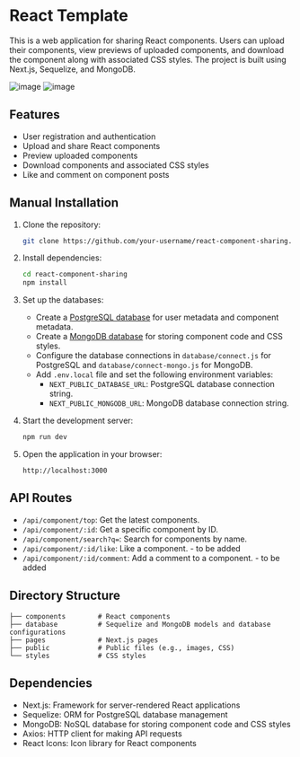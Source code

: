 # React Template

This is a web application for sharing React components. Users can upload their components, view previews of uploaded components, and download the component along with associated CSS styles. The project is built using Next.js, Sequelize, and MongoDB.

![image](https://github.com/sord-dev/react-templates/assets/75338985/74994950-fcc0-4241-b1e2-21aa7cf850fd)
![image](https://github.com/sord-dev/react-templates/assets/75338985/9b6ec855-6bd1-4895-9430-60dfa44d230a)

## Features

- User registration and authentication
- Upload and share React components
- Preview uploaded components
- Download components and associated CSS styles
- Like and comment on component posts

## Manual Installation

1. Clone the repository:

   ```bash
   git clone https://github.com/your-username/react-component-sharing.git
   ```

2. Install dependencies:

   ```bash
   cd react-component-sharing
   npm install
   ```

3. Set up the databases:

   - Create a [PostgreSQL database](https://customer.elephantsql.com/instance/create) for user metadata and component metadata.
   - Create a [MongoDB database](https://www.mongodb.com/cloud/atlas) for storing component code and CSS styles.
   - Configure the database connections in `database/connect.js` for PostgreSQL and `database/connect-mongo.js` for MongoDB.
   - Add `.env.local` file and set the following environment variables:
     - `NEXT_PUBLIC_DATABASE_URL`: PostgreSQL database connection string.
     - `NEXT_PUBLIC_MONGODB_URL`: MongoDB database connection string.

4. Start the development server:

   ```bash
   npm run dev
   ```

5. Open the application in your browser:

   ```
   http://localhost:3000
   ```

## API Routes

- `/api/component/top`: Get the latest components.
- `/api/component/:id`: Get a specific component by ID.
- `/api/component/search?q=`: Search for components by name.
- `/api/component/:id/like`: Like a component. - to be added
- `/api/component/:id/comment`: Add a comment to a component. - to be added

## Directory Structure

```
├── components        # React components
├── database          # Sequelize and MongoDB models and database configurations
├── pages             # Next.js pages
├── public            # Public files (e.g., images, CSS)
└── styles            # CSS styles
```

## Dependencies

- Next.js: Framework for server-rendered React applications
- Sequelize: ORM for PostgreSQL database management
- MongoDB: NoSQL database for storing component code and CSS styles
- Axios: HTTP client for making API requests
- React Icons: Icon library for React components
